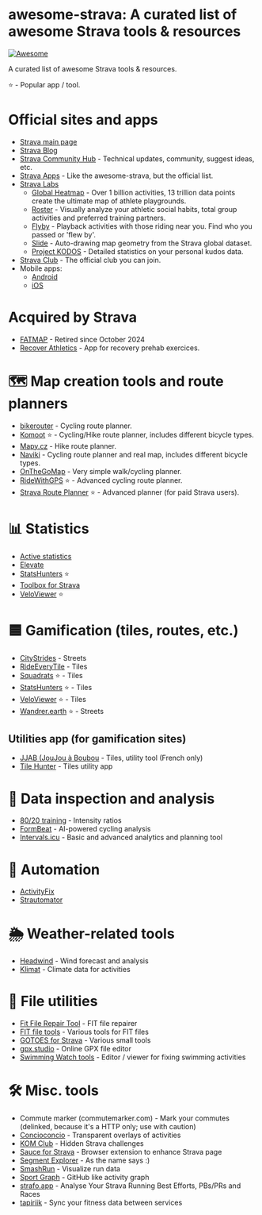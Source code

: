 # awesome-strava: A curated list of awesome Strava tools & resources

[![Awesome](https://awesome.re/badge.svg)](https://awesome.re)

A curated list of awesome Strava tools & resources.

⭐ - Popular app / tool.

# Official sites and apps

* [Strava main page](https://www.strava.com/)
* [Strava Blog](https://stories.strava.com/)
* [Strava Community Hub](https://communityhub.strava.com/) - Technical updates, community, suggest ideas, etc.
* [Strava Apps](https://www.strava.com/apps) - Like the awesome-strava, but the official list.
* [Strava Labs](https://labs.strava.com/)
  * [Global Heatmap](https://www.strava.com/maps/global-heatmap) - Over 1 billion activities, 13 trillion data points create the ultimate map of athlete playgrounds.
  * [Roster](https://labs.strava.com/roster) - Visually analyze your athletic social habits, total group activities and preferred training partners.
  * [Flyby](https://labs.strava.com/flyby/) - Playback activities with those riding near you. Find who you passed or 'flew by'.
  * [Slide](https://labs.strava.com/slide/) - Auto-drawing map geometry from the Strava global dataset.
  * [Project KODOS](https://labs.strava.com/kodos/) - Detailed statistics on your personal kudos data.
* [Strava Club](https://www.strava.com/clubs/231407) - The official club you can join.
* Mobile apps:
  * [Android](https://play.google.com/store/apps/details?id=com.strava) 
  * [iOS](https://apps.apple.com/us/app/strava-run-bike-hike/id426826309)

# Acquired by Strava

* [FATMAP](https://fatmap.com/) - Retired since October 2024
* [Recover Athletics](https://recoverathletics.com/) - App for recovery prehab exercices.

# 🗺️ Map creation tools and route planners

* [bikerouter](https://bikerouter.de/) - Cycling route planner.
* [Komoot](https://www.komoot.com/) ⭐ - Cycling/Hike route planner, includes different bicycle types.
* [Mapy.cz](https://mapy.cz/) - Hike route planner.
* [Naviki](https://www.naviki.org/) - Cycling route planner and real map, includes different bicycle types.
* [OnTheGoMap](https://onthegomap.com/) - Very simple walk/cycling planner.
* [RideWithGPS](https://ridewithgps.com/) ⭐ - Advanced cycling route planner.
* [Strava Route Planner](https://www.strava.com/routes/new) ⭐ - Advanced planner (for paid Strava users).

# 📊 Statistics

* [Active statistics](https://active-statistics.com/home)
* [Elevate](https://github.com/thomaschampagne/elevate)
* [StatsHunters](https://www.statshunters.com/) ⭐
* [Toolbox for Strava](https://www.marcellobrivio.com/projects/strava-toolbox/)
*  [VeloViewer](https://veloviewer.com/) ⭐

# 🟦 Gamification (tiles, routes, etc.)

* [CityStrides](https://citystrides.com/) - Streets
* [RideEveryTile](https://rideeverytile.com/) - Tiles
* [Squadrats](https://squadrats.com/activities) ⭐ - Tiles
* [StatsHunters](https://www.statshunters.com/) ⭐ - Tiles
* [VeloViewer](https://veloviewer.com/) ⭐ - Tiles
* [Wandrer.earth](https://wandrer.earth/) ⭐ - Streets

## Utilities app (for gamification sites)

* [JJAB (JouJou à Boubou](https://bouillard.org/kikourou/jjab/help.html) - Tiles, utility tool (French only)
* [Tile Hunter](https://tilehunter.web.app/) - Tiles utility app

# 🧐 Data inspection and analysis

* [80/20 training](https://8020training.app/) - Intensity ratios
* [FormBeat](https://www.formbeat.com/) - AI-powered cycling analysis
* [Intervals.icu](https://intervals.icu/) - Basic and advanced analytics and planning tool

# 🤖 Automation
* [ActivityFix](https://www.activityfix.com/)
* [Strautomator](https://strautomator.com/home)

# 🌦️ Weather-related tools

* [Headwind](https://headwind.app/) - Wind forecast and analysis
* [Klimat](https://klimat.app/) - Climate data for activities

# 💾 File utilities

* [Fit File Repair Tool](https://www.fitfilerepairtool.info/) - FIT file repairer
* [FIT file tools](https://www.fitfiletools.com/) - Various tools for FIT files
* [GOTOES for Strava](https://gotoes.org/strava/) - Various small tools
* [gpx.studio](https://gpx.studio/) - Online GPX file editor
* [Swimming Watch tools](https://www.swimmingwatchtools.com/) - Editor / viewer for fixing swimming activities

# 🛠️ Misc. tools

* Commute marker (commutemarker.com) - Mark your commutes (delinked, because it's a HTTP only; use with caution)
* [Concioconcio](https://concioconcio.cc/) - Transparent overlays of activities
* [KOM Club](https://www.kom.club/) - Hidden Strava challenges
* [Sauce for Strava](https://www.sauce.llc/) - Browser extension to enhance Strava page
* [Segment Explorer](https://www.doogal.co.uk/SegmentExplorer) - As the name says :)
* [SmashRun](https://smashrun.com/) - Visualize run data
* [Sport Graph](https://graph.rnnr.io/) - GitHub like activity graph
* [strafo.app](https://strafo.app/) - Analyse Your Strava Running Best Efforts, PBs/PRs and Races
* [tapiriik](https://tapiriik.com/) - Sync your fitness data between services
